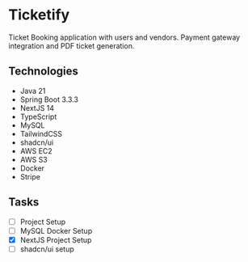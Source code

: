 # Ticketify
Ticket Booking application with users and vendors. Payment gateway integration and PDF ticket generation.

## Technologies
- Java 21
- Spring Boot 3.3.3
- NextJS 14
- TypeScript
- MySQL
- TailwindCSS
- shadcn/ui
- AWS EC2
- AWS S3
- Docker
- Stripe

## Tasks
- [ ] Project Setup
- [ ] MySQL Docker Setup
- [x] NextJS Project Setup
- [ ] shadcn/ui setup
